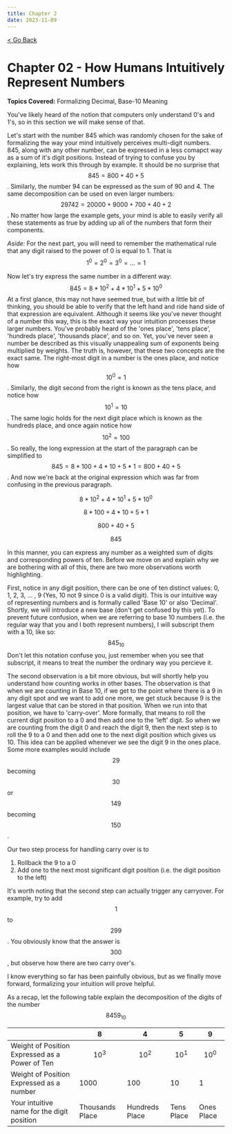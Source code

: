 ```yaml
---
title: Chapter 2
date: 2023-11-09
---
```


<html>
	<head>
	    <!-- Include MathJax script -->
		<script src="https://cdn.mathjax.org/mathjax/latest/MathJax.js?config=TeX-AMS-MML_HTMLorMML" type="text/javascript"></script>
		<!-- Google tag (gtag.js) -->
		<script async src="https://www.googletagmanager.com/gtag/js?id=G-SF6SRSNGQF"></script>
		<script>
		window.dataLayer = window.dataLayer || [];
		function gtag(){dataLayer.push(arguments);}
		gtag('js', new Date());
		gtag('config', 'G-SF6SRSNGQF');
		</script>
	</head>
	<a style="margin-bottom:5px" href="/cpu_tutorial">< Go Back</a>
	<p></p>
</html>

# Chapter 02 - How Humans Intuitively Represent Numbers
**Topics Covered:** Formalizing Decimal, Base-10 Meaning

You've likely heard of the notion that computers only understand 0's and 1's, so in this section we will make sense of that.

Let's start with the number 845 which was randomly chosen for the sake of formalizing the way your mind intuitively perceives multi-digit numbers. 845, along with any other number, can be expressed in a less comapct way as a sum of it's digit positions. Instead of trying to confuse you by explaining, lets work this through by example. It should be no surprise that $$845 = 800 + 40 + 5$$. Similarly, the number 94 can be expressed as the sum of 90 and 4. The same decomposition can be used on even larger numbers: $$29742 = 20000 + 9000+ 700 + 40 + 2$$. No matter how large the example gets, your mind is able to easily verify all these statements as true by adding up all of the numbers that form their components. 

*Aside:* For the next part, you will need to remember the mathematical rule that any digit raised to the power of 0 is equal to 1. That is $$1^0=2^0=3^0=...=1$$

Now let's try express the same number in a different way: $$845=8*10^2+4*10^1+5*10^0$$
At a first glance, this may not have seemed true, but with a little bit of thinking, you should be able to verify that the left hand and ride hand side of that expression are equivalent. Although it seems like you've never thought of a number this way, this is the exact way your intuition processes these larger numbers. You've probably heard of the 'ones place', 'tens place', 'hundreds place', 'thousands place', and so on. Yet, you've never seen a number be described as this visually unappealing sum of exponents being multiplied by weights. The truth is, however, that these two concepts are the exact same. The right-most digit in a number is the ones place, and notice how $$10^0=1$$. Similarly, the digit second from the right is known as the tens place, and notice how $$10^1 = 10$$. The same logic holds for the next digit place which is known as the hundreds place, and once again notice how $$10^2=100$$. So really, the long expression at the start of the paragraph can be simplified to $$845=8*100 + 4*10 + 5*1 = 800 + 40 + 5$$. And now we're back at the original expression which was far from confusing in the previous paragraph. 

$$8*10^2 + 4*10^1 + 5*10^0$$

$$8*100 + 4*10 + 5*1$$

$$800 + 40 + 5$$

$$845$$

In this manner, you can express any number as a weighted sum of digits and corresponding powers of ten. Before we move on and explain why we are bothering with all of this, there are two more observations worth highlighting.

First, notice in any digit position, there can be one of ten distinct values: 0, 1, 2, 3, ... , 9 (Yes, 10 not 9 since 0 is a valid digit). This is our intuitive way of representing numbers and is formally called 'Base 10' or also 'Decimal'. Shortly, we will introduce a new base (don't get confused by this yet). To prevent future confusion, when we are referring to base 10 numbers (i.e. the regular way that you and I both represent numbers), I will subscript them with a 10, like so: $$845_{10}$$ Don't let this notation confuse you, just remember when you see that subscript, it means to treat the number the ordinary way you percieve it.

The second observation is a bit more obvious, but will shortly help you understand how counting works in other bases. The observation is that when we are counting in Base 10, if we get to the point where there is a 9 in any digit spot and we want to add one more, we get stuck because 9 is the largest value that can be stored in that position. When we run into that position, we have to 'carry-over'. More formally, that means to roll the current digit position to a 0 and then add one to the 'left' digit. So when we are counting from the digit 0 and reach the digit 9, then the next step is to roll the 9 to a 0 and then add one to the next digit position which gives us 10. This idea can be applied whenever we see the digit 9 in the ones place. Some more examples would include $$29$$ becoming $$30$$ or $$149$$ becoming $$150$$.

Our two step process for handling carry over is to
1. Rollback the 9 to a 0
2. Add one to the next most significant digit position (i.e. the digit position to the left)

It's worth noting that the second step can actually trigger any carryover. For example, try to add $$1$$ to $$299$$. You obviously know that the answer is $$300$$, but observe how there are two carry over's. 

I know everything so far has been painfully obvious, but as we finally move forward, formalizing your intuition will prove helpful.

As a recap, let the following table explain the decomposition of the digits of the number $$8459_{10}$$

|   | 8 | 4 | 5 | 9 |
|---|---|---|---|---|
| Weight of Position Expressed as a Power of Ten  | $$10^3$$  | $$10^2$$  | $$10^1$$  | $$10^0$$  |
| Weight of Position Expressed as a number  | 1000  | 100  | 10 | 1 |
| Your intuitive name for the digit position  | Thousands Place  | Hundreds Place  | Tens Place  | Ones Place  |
